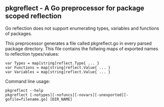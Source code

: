 ## pkgreflect - A Go preprocessor for package scoped reflection

Go reflection does not support enumerating types, variables and functions of packages.

This preprocessor generates a file called pkgreflect.go in every parsed package directory.
This file contains the follwing maps of exported names to reflection types/values:

	var Types = map[string]reflect.Type{ ... }
	var Functions = map[string]reflect.Value{ ... }
	var Variables = map[string]reflect.Value{ ... }

Command line usage:

	pkgreflect --help
	pkgreflect [-notypes][-nofuncs][-novars][-unexported][-gofile=filename.go] [DIR_NAME]